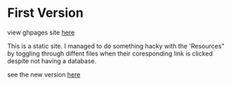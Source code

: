 # First Version

view ghpages site [here]('http://melmar12.github.io/Vendit/')  

This is a static site. I managed to do something hacky with the 'Resources" by toggling through diffent files when their coresponding link is clicked despite not having a database.  

see the new version [here]('https://github.com/melmar12/Vendit_v2')  
